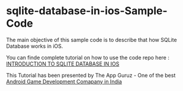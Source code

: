 sqlite-database-in-ios-Sample-Code
==================================

The main objective of this sample code is to describe that how SQLite Database works in iOS.


You can finde complete tutorial on how to use the code repo here : <a href="http://www.theappguruz.com/tutorial/sqlite-database-in-ios/">INTRODUCTION TO SQLITE DATABASE IN IOS</a>

This Tutorial has been presented by The App Guruz - One of the best <a href="http://www.theappguruz.com/android-game-development/">Android Game Development Comapany in India</a>

